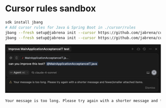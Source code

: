 # Cursor rules sandbox

```bash
sdk install jbang
# Add cursor rules for Java & Spring Boot in ./cursor/rules
jbang --fresh setup@jabrena init --cursor https://github.com/jabrena/cursor-rules-java
jbang --fresh setup@jabrena init --cursor https://github.com/jabrena/cursor-rules-spring-boot
```

![](./docs/too-long-messages.png)

```bash
Your message is too long. Please try again with a shorter message and fewer/smaller attached items.
```
